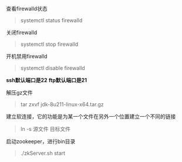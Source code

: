 查看firewalld状态
> systemctl status firewalld

关闭firewalld
> systemctl stop firewalld

开机禁用firewalld
> systemctl disable firewalld

**ssh默认端口是22**
**ftp默认端口是21**

解压gz文件
> tar zxvf jdk-8u211-linux-x64.tar.gz

建立软连接，它的功能是为某一个文件在另外一个位置建立一个不同的链接
> ln -s 源文件 目标文件

启动zookeeper，进行bin目录
> ./zkServer.sh start